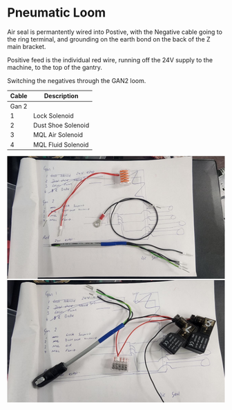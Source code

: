 # Pneumatic Loom

Air seal is permantently wired into Postive, with the Negative cable going to the ring terminal, and grounding on the earth bond on the back of the Z main bracket.

Positive feed is the individual red wire, running off the 24V supply to the machine, to the top of the gantry.

Switching the negatives through the GAN2 loom.

|Cable|Description| 
|-|-|
| Gan 2 | | 
| 1 | Lock Solenoid | 
| 2 | Dust Shoe Solenoid |
| 3 | MQL Air Solenoid |
| 4 | MQL Fluid Solenoid |


![image](images/Pneumatics-Loom.jpg)
![image](images/Pneumatics-Loom2.jpg)